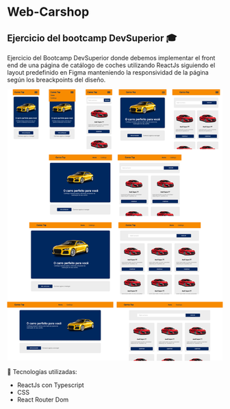 # Web-Carshop

## Ejercicio del bootcamp DevSuperior :mortar_board:

Ejercicio del Bootcamp DevSuperior donde debemos implementar el front end de una página de catálogo de coches utilizando ReactJs siguiendo el layout predefinido en Figma manteniendo la responsividad de la página según los breackpoints del diseño.

 ![Diseño Figma](https://github.com/niltonsjr/web-carshop/blob/main/docs/car_shop.png)

:hammer: Tecnologías utilizadas:
- ReactJs con Typescript
- CSS
- React Router Dom